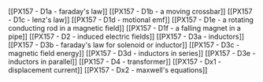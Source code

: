 [[PX157 - D1a - faraday's law]]
[[PX157 - D1b - a moving crossbar]]
[[PX157 - D1c - lenz's law]]
[[PX157 - D1d - motional emf]]
[[PX157 - D1e - a rotating conducting rod in a magnetic field]] 
[[PX157 - D1f - a falling magnet in a pipe]]
[[PX157 - D2 - induced electric fields]]
[[PX157 - D3a - inductors]]
[[PX157 - D3b - faraday's law for solenoid or inductor]]
[[PX157 - D3c - magnetic field energy]]
[[PX157 - D3d - inductors in series]]
[[PX157 - D3e - inductors in parallel]]
[[PX157 - D4 - transformer]]
[[PX157 - Dx1 - displacement current]]
[[PX157 - Dx2 - maxwell's equations]]